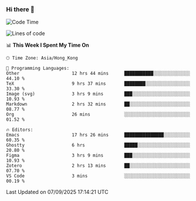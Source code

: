 ### Hi there 👋

<!--
**nicehiro/nicehiro** is a ✨ _special_ ✨ repository because its `README.md` (this file) appears on your GitHub profile.

Here are some ideas to get you started:

- 🔭 I’m currently working on ...
- 🌱 I’m currently learning ...
- 👯 I’m looking to collaborate on ...
- 🤔 I’m looking for help with ...
- 💬 Ask me about ...
- 📫 How to reach me: ...
- 😄 Pronouns: ...
- ⚡ Fun fact: ...
-->

<!--START_SECTION:waka-->
![Code Time](http://img.shields.io/badge/Code%20Time-992%20hrs%202%20mins-blue)

![Lines of code](https://img.shields.io/badge/From%20Hello%20World%20I%27ve%20Written-1.9%20million%20lines%20of%20code-blue)

📊 **This Week I Spent My Time On** 

```text
🕑︎ Time Zone: Asia/Hong_Kong

💬 Programming Languages: 
Other                    12 hrs 44 mins      ███████████░░░░░░░░░░░░░░   44.10 % 
TeX                      9 hrs 37 mins       ████████░░░░░░░░░░░░░░░░░   33.30 % 
Image (svg)              3 hrs 9 mins        ███░░░░░░░░░░░░░░░░░░░░░░   10.93 % 
Markdown                 2 hrs 32 mins       ██░░░░░░░░░░░░░░░░░░░░░░░   08.77 % 
Org                      26 mins             ░░░░░░░░░░░░░░░░░░░░░░░░░   01.52 % 

🔥 Editors: 
Emacs                    17 hrs 26 mins      ███████████████░░░░░░░░░░   60.35 % 
Ghostty                  6 hrs               █████░░░░░░░░░░░░░░░░░░░░   20.80 % 
Figma                    3 hrs 9 mins        ███░░░░░░░░░░░░░░░░░░░░░░   10.93 % 
Zotero                   2 hrs 13 mins       ██░░░░░░░░░░░░░░░░░░░░░░░   07.70 % 
VS Code                  3 mins              ░░░░░░░░░░░░░░░░░░░░░░░░░   00.19 % 
```


 Last Updated on 07/09/2025 17:14:21 UTC
<!--END_SECTION:waka-->
